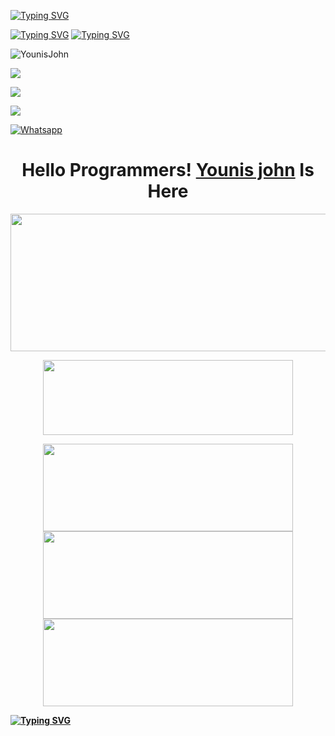[![Typing SVG](https://readme-typing-svg.herokuapp.com?color=%23FF0000&lines=WELCOME+TO+MY+GITHUB+YOUNIS+JOHN)](https://git.io/typing-svg)

[![Typing SVG](https://readme-typing-svg.herokuapp.com?color=%2300FF00&lines=Student+of+9th,+10th+Class+⚠️🙂)](https://git.io/typing-svg)
[![Typing SVG](https://readme-typing-svg.herokuapp.com?color=%2300C8FF&lines=MiddleClass+Boii+🙃🖤)](https://git.io/typing-svg)

![YounisJohn](https://komarev.com/ghpvc/?username=YounisJohn&color=blue)

<a href="https://github.com/YounisJohn"><img src="https://img.shields.io/github/followers/YounisJohn?label=followers&style=social"/></a>

[![](https://img.shields.io/badge/Facebook-blue?logo=Facebook&logoColor=blue&labelColor=white)](https://www.facebook.com/Egoestic.boii)

[![](https://img.shields.io/badge/Messenger-red?logo=Messenger&logoColor=red&labelColor=black)](https://m.me/Egoestic.boii)

[![Whatsapp](https://img.shields.io/badge/Whatsapp-Younis.john-deepgreen?style=flat-square&logo=whatsapp)](https://wa.me/+923404708884)

</p>
<h1 align="center">
  <b>Hello Programmers!<b> <a href="https://www.facebook.com/Egoestic.boii" target="blank">Younis john</a> Is Here
</h1>
<p align="center">
  <img width="600" height="220" src="https://github-readme-stats.vercel.app/api?username=YounisJohn&show_icons=true&theme=chartreuse-dark&locale=id">
</p>
<p align="center">
  <img width="400" height="120" src="https://github-readme-stats.vercel.app/api/top-langs/?username=YounisJohn&layout=compact&theme=chartreuse-dark">
</p>
<p align="center">
<a href="https://github.com/Dapunta/sakera"><img width="400" height="140" src="https://github-readme-stats.vercel.app/api/pin/?username=YounisJohn&repo=Facebot&theme=chartreuse-dark"></a>
<a href="https://github.com/Dapunta/elite"><img width="400" height="140" src="https://github-readme-stats.vercel.app/api/pin/?username=YounisJohn&repo=Dawn&theme=chartreuse-dark"></a>
<a href="https://github.com/Dapunta/premium"><img width="400" height="140" src="https://github-readme-stats.vercel.app/api/pin/?username=YounisJohn&repo=Force&theme=chartreuse-dark"></a>

[![Typing SVG](https://readme-typing-svg.herokuapp.com?color=5547F7&background=DBDBDB00&lines=CYTHON+FAMILY+TEAM+%C2%AE)](https://git.io/typing-svg)

